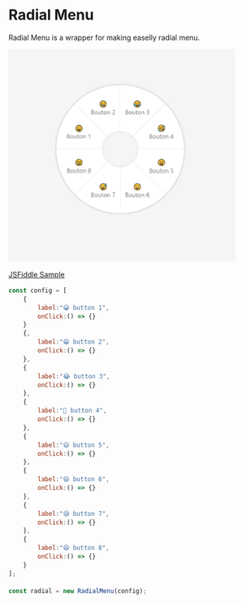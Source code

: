 # Radial Menu

Radial Menu is a wrapper for making easelly radial menu.

![Capture](./Capture.PNG)

[JSFiddle Sample](https://jsfiddle.net/L80pg3rd/1/)

```js
const config = [
    {
        label:"😀 button 1",
        onClick:() => {}
    }
    {,
        label:"😁 button 2",
        onClick:() => {}
    },
    {
        label:"😂 button 3",
        onClick:() => {}
    },
    {
        label:"🤣 button 4",
        onClick:() => {}
    },
    {
        label:"😃 button 5",
        onClick:() => {}
    },
    {
        label:"😄 button 6",
        onClick:() => {}
    },
    {
        label:"😅 button 7",
        onClick:() => {}
    },
    {
        label:"😆 button 8",
        onClick:() => {}
    }
];

const radial = new RadialMenu(config);
```